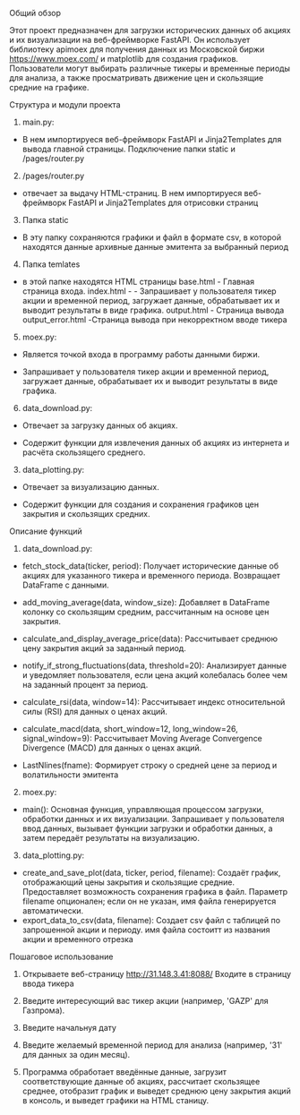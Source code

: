Общий обзор

Этот проект предназначен для загрузки исторических данных об акциях и их визуализации на веб-фреймворке FastAPI. Он использует библиотеку apimoex для получения данных из Московской биржи https://www.moex.com/  и matplotlib для создания графиков.  Пользователи могут выбирать различные тикеры и временные периоды для анализа, а также просматривать движение цен и скользящие средние на графике.

Структура и модули проекта

1.   main.py:
- В нем импортируеся веб-фреймворк FastAPI и Jinja2Templates для вывода  главной страницы.
Подключение папки static и /pages/router.py

2.   /pages/router.py 
- отвечает за выдачу HTML-страниц. В нем импортируеся веб-фреймворк FastAPI и Jinja2Templates для отрисовки страниц

 
3.   Папка static 
- В эту папку сохраняются графики и файл в формате csv, в которой находятся данные архивные данные эмитента за выбранный период

4.   Папка temlates 
- в этой папке находятся HTML страницы
   base.html - Главная страница входа.
   index.html - - Запрашивает у пользователя тикер акции и временной период, загружает данные, обрабатывает их и выводит результаты в виде графика.
   output.html - Страница вывода
   output_error.html -Страница вывода при некорректном вводе тикера

5. moex.py:

- Является точкой входа в программу работы данными биржи.

- Запрашивает у пользователя тикер акции и временной период, загружает данные, обрабатывает их и выводит результаты в виде графика.


6. data_download.py:

- Отвечает за загрузку данных об акциях.

- Содержит функции для извлечения данных об акциях из интернета и расчёта скользящего среднего.


3. data_plotting.py:

- Отвечает за визуализацию данных.

- Содержит функции для создания и сохранения графиков цен закрытия и скользящих средних.



Описание функций



1. data_download.py:

- fetch_stock_data(ticker, period): Получает исторические данные об акциях для указанного тикера и временного периода. Возвращает DataFrame с данными.

- add_moving_average(data, window_size): Добавляет в DataFrame колонку со скользящим средним, рассчитанным на основе цен закрытия.

- calculate_and_display_average_price(data): Рассчитывает среднюю цену закрытия акций за заданный период.

- notify_if_strong_fluctuations(data, threshold=20): Анализирует данные и уведомляет пользователя, если цена акций колебалась более чем на заданный процент за период.

- calculate_rsi(data, window=14): Рассчитывает индекс относительной силы (RSI) для данных о ценах акций.

- calculate_macd(data, short_window=12, long_window=26, signal_window=9):  Рассчитывает Moving Average Convergence Divergence (MACD) для данных о ценах акций.

- LastNlines(fname):   Формирует строку о средней цене за период и волатильности эмитента


2. moex.py:

- main(): Основная функция, управляющая процессом загрузки, обработки данных и их визуализации. 
Запрашивает у пользователя ввод данных, вызывает функции загрузки и обработки данных, а затем передаёт результаты на визуализацию.



3. data_plotting.py:

- create_and_save_plot(data, ticker, period, filename): Создаёт график, отображающий цены закрытия и скользящие средние. Предоставляет возможность сохранения графика в файл. Параметр filename опционален; если он не указан, имя файла генерируется автоматически.
- export_data_to_csv(data, filename): Cоздает csv файл с таблицей по запрошенной акции и периоду. имя файла состоитт из названия акции и временного отрезка


Пошаговое использование

1. Открываете веб-страницу http://31.148.3.41:8088/ Входите в страницу ввода тикера

2. Введите интересующий вас тикер акции (например, 'GAZP' для Газпрома).

3. Введите начальнуя дату 

4. Введите желаемый временной период для анализа (например, '31' для данных за один месяц).

5. Программа обработает введённые данные, загрузит соответствующие данные об акциях, рассчитает скользящее среднее, отобразит график и выведет среднюю цену закрытия акций в консоль, 
и выведет графики на HTML станицу. 
